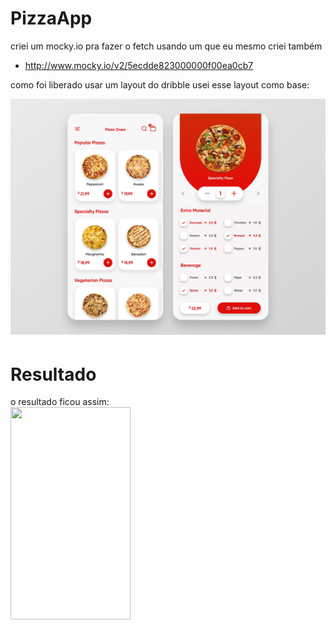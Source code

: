 # PizzaApp

criei um mocky.io pra fazer o fetch usando um que eu mesmo criei também
- http://www.mocky.io/v2/5ecdde823000000f00ea0cb7

como foi liberado usar um layout do dribble usei esse layout como base:

![layout](https://github.com/breno-sapucaia/PizzaApp/blob/master/utils/photos/ad0788e0f6431df1cd26d3b7d3735595.jpg)


# Resultado
o resultado ficou assim: 
<br>
<img src="https://github.com/breno-sapucaia/PizzaApp/blob/master/utils/photos/pizza.gif" width="192px" height="340px"/>


